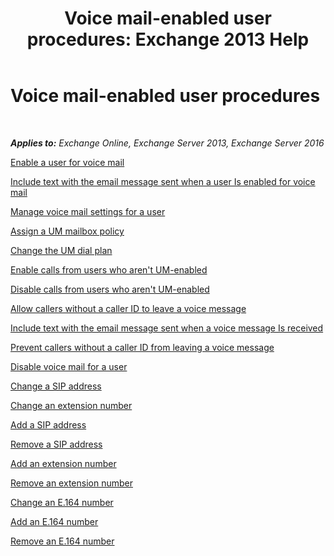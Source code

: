 ﻿---
title: 'Voice mail-enabled user procedures: Exchange 2013 Help'
TOCTitle: Voice mail-enabled user procedures
ms:assetid: 57633cf1-9ed9-43ae-a2a8-965431b0a779
ms:mtpsurl: https://technet.microsoft.com/en-us/library/JJ835776(v=EXCHG.150)
ms:contentKeyID: 49921295
ms.date: 12/10/2017
mtps_version: v=EXCHG.150
---

# Voice mail-enabled user procedures

 

_**Applies to:** Exchange Online, Exchange Server 2013, Exchange Server 2016_


[Enable a user for voice mail](enable-a-user-for-voice-mail-exchange-2013-help.md)

[Include text with the email message sent when a user Is enabled for voice mail](include-text-with-the-email-message-sent-when-a-user-is-enabled-for-voice-mail-exchange-2013-help.md)

[Manage voice mail settings for a user](manage-voice-mail-settings-for-a-user-exchange-2013-help.md)

[Assign a UM mailbox policy](assign-a-um-mailbox-policy-exchange-2013-help.md)

[Change the UM dial plan](change-the-um-dial-plan-exchange-2013-help.md)

[Enable calls from users who aren't UM-enabled](enable-calls-from-users-who-aren-t-um-enabled-exchange-2013-help.md)

[Disable calls from users who aren't UM-enabled](disable-calls-from-users-who-aren-t-um-enabled-exchange-2013-help.md)

[Allow callers without a caller ID to leave a voice message](allow-callers-without-a-caller-id-to-leave-a-voice-message-exchange-2013-help.md)

[Include text with the email message sent when a voice message Is received](include-text-with-the-email-message-sent-when-a-voice-message-is-received-exchange-2013-help.md)

[Prevent callers without a caller ID from leaving a voice message](prevent-callers-without-a-caller-id-from-leaving-a-voice-message-exchange-2013-help.md)

[Disable voice mail for a user](disable-voice-mail-for-a-user-exchange-2013-help.md)

[Change a SIP address](change-a-sip-address-exchange-2013-help.md)

[Change an extension number](change-an-extension-number-exchange-2013-help.md)

[Add a SIP address](add-a-sip-address-exchange-2013-help.md)

[Remove a SIP address](remove-a-sip-address-exchange-2013-help.md)

[Add an extension number](add-an-extension-number-exchange-2013-help.md)

[Remove an extension number](remove-an-extension-number-exchange-2013-help.md)

[Change an E.164 number](change-an-e-164-number-exchange-2013-help.md)

[Add an E.164 number](add-an-e-164-number-exchange-2013-help.md)

[Remove an E.164 number](remove-an-e-164-number-exchange-2013-help.md)

